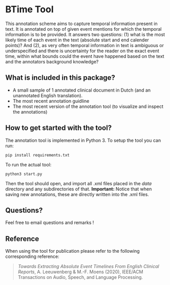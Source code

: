 # BTime Tool
This annotation scheme aims to capture temporal information present in text. It is annotated on top of given event mentions for which the temporal information is to be provided. It answers two questions: (1) what is the most likely time of each event in the text (absolute start and end calender points)? And (2), as very often temporal information in text is ambiguous or underspecified and there is uncertainty for the reader on the exact event time, within what bounds could the event have happened based on the text and the annotators background knowledge?

## What is included in this package?
- A small sample of 1 annotated clinical document in Dutch (and an unannotated English translation). 
- The most recent annotation guidline
- The most recent version of the annotation tool (to visualize and inspect the annotations)

## How to get started with the tool?
The annotation tool is implemented in Python 3. To setup the tool you can run:
```
pip install requirements.txt
```
To run the actual tool:
```
python3 start.py
```
Then the tool should open, and import all .xml files placed in the *data* directory and any subdirectories of that. 
**Important:** Notice that when saving new annotations, these are directly written into the .xml files.


## Questions?
Feel free to email questions and remarks !

## Reference
When using the tool for publication please refer to the following corresponding reference:
> *Towards Extracting Absolute Event Timelines From English Clinical Reports*, A. Leeuwenberg & M.-F. Moens (2020), IEEE/ACM Transactions on Audio, Speech, and Language Processing.

